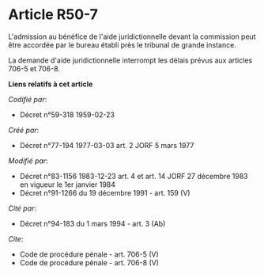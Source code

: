 # Article R50-7

L'admission au bénéfice de l'aide juridictionnelle devant la commission peut être accordée par le bureau établi près le
tribunal de grande instance. 

La demande d'aide juridictionnelle interrompt les délais prévus aux articles 706-5 et 706-8.

**Liens relatifs à cet article**

_Codifié par_:

  - Décret n°59-318 1959-02-23

_Créé par_:

  - Décret n°77-194 1977-03-03 art. 2 JORF 5 mars 1977

_Modifié par_:

  - Décret n°83-1156 1983-12-23 art. 4 et art. 14 JORF 27 décembre 1983 en vigueur le 1er janvier 1984
  - Décret n°91-1266 du 19 décembre 1991 - art. 159 (V)

_Cité par_:

  - Décret n°94-183 du 1 mars 1994 - art. 3 (Ab)

_Cite_:

  - Code de procédure pénale - art. 706-5 (V)
  - Code de procédure pénale - art. 706-8 (V)
